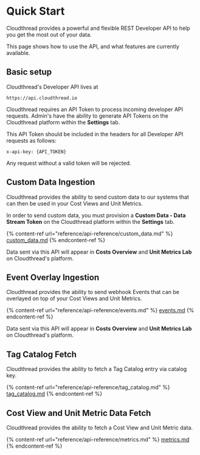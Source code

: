 # Quick Start

Cloudthread provides a powerful and flexible REST Developer API to help you get the most out of your data.

This page shows how to use the API, and what features are currently available.

## Basic setup

Cloudthread's Developer API lives at

`https://api.cloudthread.io`

Cloudthread requires an API Token to process incoming developer API requests. Admin's have the ability to generate API Tokens on the Cloudthread platform within the **Settings** tab.

This API Token should be included in the headers for all Developer API requests as follows:

`x-api-key: {API_TOKEN}`

Any request without a valid token will be rejected.

## Custom Data Ingestion

Cloudthread provides the ability to send custom data to our systems that can then be used in your Cost Views and Unit Metrics.

In order to send custom data, you must provision a **Custom Data - Data Stream Token** on the Cloudthread platform within the **Settings** tab.

{% content-ref url="reference/api-reference/custom_data.md" %}
[custom_data.md](reference/api-reference/custom_data.md)
{% endcontent-ref %}

Data sent via this API will appear in **Costs Overview** and **Unit Metrics Lab** on Cloudthread's platform.

## Event Overlay Ingestion

Cloudthread provides the ability to send webhook Events that can be overlayed on top of your Cost Views and Unit Metrics.

{% content-ref url="reference/api-reference/events.md" %}
[events.md](reference/api-reference/events.md)
{% endcontent-ref %}

Data sent via this API will appear in **Costs Overview** and **Unit Metrics Lab** on Cloudthread's platform.

## Tag Catalog Fetch

Cloudthread provides the ability to fetch a Tag Catalog entry via catalog key.

{% content-ref url="reference/api-reference/tag_catalog.md" %}
[tag_catalog.md](reference/api-reference/tag_catalog.md)
{% endcontent-ref %}


## Cost View and Unit Metric Data Fetch

Cloudthread provides the ability to fetch a Cost View and Unit Metric data.

{% content-ref url="reference/api-reference/metrics.md" %}
[metrics.md](reference/api-reference/metrics.md)
{% endcontent-ref %}
